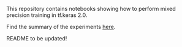 This repository contains notebooks showing how to perform mixed precision training in tf.keras 2.0.

Find the summary of the experiments [here](https://app.wandb.ai/sayakpaul/mixed-precision-tf-keras). 

README to be updated!
